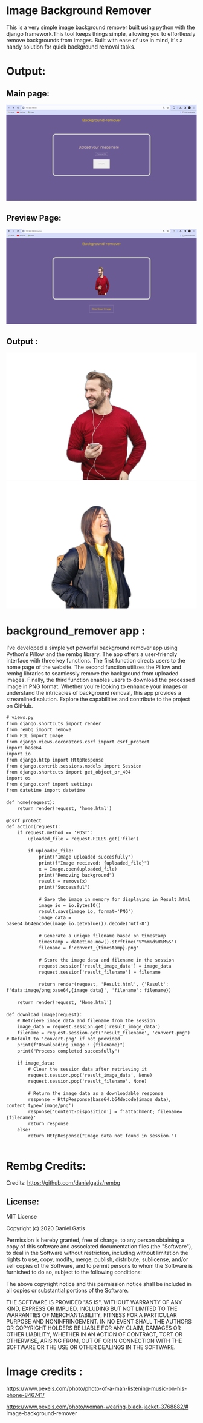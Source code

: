 # Image Background Remover

This is a very simple image background remover built using python with the django framework.This tool keeps things simple, allowing you to effortlessly remove backgrounds from images. Built with ease of use in mind, it's a handy solution for quick background removal tasks.

# Output: 
## Main page:
![Website](./output/Website/Home%20Page.png)
## Preview Page: 
![Website](./output/Website/preview_output.png)
## Output :
![output_1](./output/result/output_1.png)
![output_2](./output/result/output_2.png)

# background_remover app :

I've developed a simple yet powerful background remover app using Python's Pillow and the rembg library. The app offers a user-friendly interface with three key functions. The first function directs users to the home page of the website. The second function utilizes the Pillow and rembg libraries to seamlessly remove the background from uploaded images. Finally, the third function enables users to download the processed image in PNG format. Whether you're looking to enhance your images or understand the intricacies of background removal, this app provides a streamlined solution. Explore the capabilities and contribute to the project on GitHub.

```
# views.py
from django.shortcuts import render
from rembg import remove
from PIL import Image
from django.views.decorators.csrf import csrf_protect
import base64
import io
from django.http import HttpResponse
from django.contrib.sessions.models import Session
from django.shortcuts import get_object_or_404
import os
from django.conf import settings
from datetime import datetime

def home(request):
    return render(request, 'home.html')

@csrf_protect
def action(request):
    if request.method == 'POST':
        uploaded_file = request.FILES.get('file')

        if uploaded_file:
            print("Image uploaded succesfully")
            print(f"Image recieved: {uploaded_file}")
            x = Image.open(uploaded_file)
            print("Removing background")
            result = remove(x)
            print("Successful")

            # Save the image in memory for displaying in Result.html
            image_io = io.BytesIO()
            result.save(image_io, format='PNG')
            image_data = base64.b64encode(image_io.getvalue()).decode('utf-8')

            # Generate a unique filename based on timestamp
            timestamp = datetime.now().strftime('%Y%m%d%H%M%S')
            filename = f'convert_{timestamp}.png'

            # Store the image data and filename in the session
            request.session['result_image_data'] = image_data
            request.session['result_filename'] = filename

            return render(request, 'Result.html', {'Result': f'data:image/png;base64,{image_data}', 'filename': filename})

    return render(request, 'Home.html')

def download_image(request):
    # Retrieve image data and filename from the session
    image_data = request.session.get('result_image_data')
    filename = request.session.get('result_filename', 'convert.png')  # Default to 'convert.png' if not provided
    print(f"Downloading image : {filename}")
    print("Process completed succesfully")

    if image_data:
        # Clear the session data after retrieving it
        request.session.pop('result_image_data', None)
        request.session.pop('result_filename', None)

        # Return the image data as a downloadable response
        response = HttpResponse(base64.b64decode(image_data), content_type='image/png')
        response['Content-Disposition'] = f'attachment; filename={filename}'
        return response
    else:
        return HttpResponse("Image data not found in session.")


```

# Rembg Credits:
Credits: https://github.com/danielgatis/rembg

## License:
MIT License

Copyright (c) 2020 Daniel Gatis

Permission is hereby granted, free of charge, to any person obtaining a copy
of this software and associated documentation files (the "Software"), to deal
in the Software without restriction, including without limitation the rights
to use, copy, modify, merge, publish, distribute, sublicense, and/or sell
copies of the Software, and to permit persons to whom the Software is
furnished to do so, subject to the following conditions:

The above copyright notice and this permission notice shall be included in all
copies or substantial portions of the Software.

THE SOFTWARE IS PROVIDED "AS IS", WITHOUT WARRANTY OF ANY KIND, EXPRESS OR
IMPLIED, INCLUDING BUT NOT LIMITED TO THE WARRANTIES OF MERCHANTABILITY,
FITNESS FOR A PARTICULAR PURPOSE AND NONINFRINGEMENT. IN NO EVENT SHALL THE
AUTHORS OR COPYRIGHT HOLDERS BE LIABLE FOR ANY CLAIM, DAMAGES OR OTHER
LIABILITY, WHETHER IN AN ACTION OF CONTRACT, TORT OR OTHERWISE, ARISING FROM,
OUT OF OR IN CONNECTION WITH THE SOFTWARE OR THE USE OR OTHER DEALINGS IN THE
SOFTWARE.

# Image credits :

https://www.pexels.com/photo/photo-of-a-man-listening-music-on-his-phone-846741/

https://www.pexels.com/photo/woman-wearing-black-jacket-3768882/# Image-background-remover
